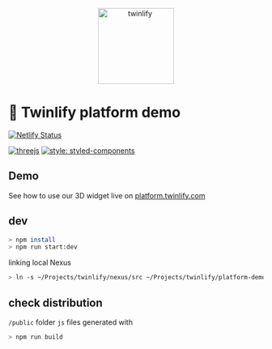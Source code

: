 <p align="center">
  <a href="https://www.twinlify.com">
    <img width="150" alt="twinlify" src="https://static.twinlify.com/logos/logo.svg"/>
  </a>
</p>

# 🍄 Twinlify platform demo

[![Netlify Status](https://api.netlify.com/api/v1/badges/e3a5cf54-23e7-4135-8d20-f4ce87fe9244/deploy-status)](https://app.netlify.com/sites/twinlify-platform-demo/deploys)

[![threejs](https://img.shields.io/badge/threejs-r125-315.svg)](https://github.com/mrdoob/three.js)
[![style: styled-components](https://img.shields.io/badge/-%F0%9F%92%85%20styled--components-orange.svg?colorB=415)](https://github.com/styled-components/styled-components)

## Demo

See how to use our 3D widget live on [platform.twinlify.com](https://platform.twinlify.com)

## dev

```sh
> npm install
> npm run start:dev
```

linking local Nexus

```sh
> ln -s ~/Projects/twinlify/nexus/src ~/Projects/twinlify/platform-demo/node_modules/@twinlify/nexus
```

## check distribution

`/public` folder `js` files generated with

```sh
> npm run build
```
